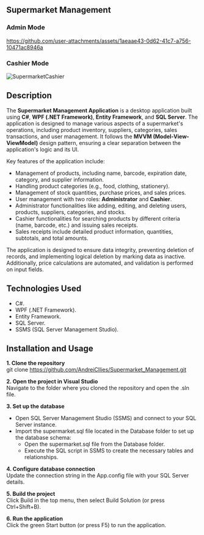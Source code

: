 ## Supermarket Management

### Admin Mode
https://github.com/user-attachments/assets/1aeaae43-0d62-41c7-a756-10471ac8946a

### Cashier Mode
![SupermarketCashier](https://github.com/user-attachments/assets/5fd4e400-75d2-489a-99ea-e924252346c6)

## Description

The **Supermarket Management Application** is a desktop application built using **C#**, **WPF (.NET Framework)**, **Entity Framework**, and **SQL Server**. The application is designed to manage various aspects of a supermarket's operations, including product inventory, suppliers, categories, sales transactions, and user management. It follows the **MVVM (Model-View-ViewModel)** design pattern, ensuring a clear separation between the application's logic and its UI.

Key features of the application include:
- Management of products, including name, barcode, expiration date, category, and supplier information.
- Handling product categories (e.g., food, clothing, stationery).
- Management of stock quantities, purchase prices, and sales prices.
- User management with two roles: **Administrator** and **Cashier**.
- Administrator functionalities like adding, editing, and deleting users, products, suppliers, categories, and stocks.
- Cashier functionalities for searching products by different criteria (name, barcode, etc.) and issuing sales receipts.
- Sales receipts include detailed product information, quantities, subtotals, and total amounts.

The application is designed to ensure data integrity, preventing deletion of records, and implementing logical deletion by marking data as inactive. Additionally, price calculations are automated, and validation is performed on input fields.

## Technologies Used

- C#.
- WPF (.NET Framework).
- Entity Framework.
- SQL Server.
- SSMS (SQL Server Management Studio).

## Installation and Usage

**1. Clone the repository**  
git clone https://github.com/AndreiCIlies/Supermarket_Management.git

**2. Open the project in Visual Studio**  
Navigate to the folder where you cloned the repository and open the .sln file.

**3. Set up the database**  
* Open SQL Server Management Studio (SSMS) and connect to your SQL Server instance.
* Import the supermarket.sql file located in the Database folder to set up the database schema:
  - Open the supermarket.sql file from the Database folder.
  - Execute the SQL script in SSMS to create the necessary tables and relationships.

**4. Configure database connection**  
Update the connection string in the App.config file with your SQL Server details.

**5. Build the project**  
Click Build in the top menu, then select Build Solution (or press Ctrl+Shift+B).

**6. Run the application**  
Click the green Start button (or press F5) to run the application.
